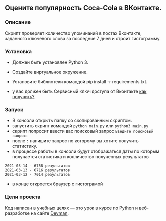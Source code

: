 ## Оцените популярность Coca-Cola в ВКонтакте.
### Описание
Скрипт проверяет количество упоминаний в постах Вконтакте, заданного ключевого слова за последние 7 дней
и строит гистограмму.

### Установка

- Должен быть установлен Python 3.

- Создайте виртуальное окружение.

- Установите библиотеки командой pip install -r requirements.txt.
- у вас должен быть Сервисный ключ доступа от Вконтакте [как получить?](https://vk.com/dev/access_token?f=3.%20%D0%A1%D0%B5%D1%80%D0%B2%D0%B8%D1%81%D0%BD%D1%8B%D0%B9%20%D0%BA%D0%BB%D1%8E%D1%87%20%D0%B4%D0%BE%D1%81%D1%82%D1%83%D0%BF%D0%B0)



### Запуск
- В консоли открыть папку со скопированным скриптом.
- запустить скрипт командой `python main.py` или `python3 main.py`
- скрипт попросит ввести вас поисковый запрос `Введите поисковый запрос:`
- после `:` напишите запрос по которому вы хотите получить статистику.
- в процессе работы в консоли будут отображаться даты по которым получается статистика и колличество полученных результатов
```
2021-03-14 - 6758 результатов
2021-03-13 - 6716 результатов
2021-03-12 - 7014 результатов
```
- в конце откроется браузер с гистограмой


### Цели проекта

Код написан в учебных целях — это урок в курсе по Python и веб-разработке на сайте
[ Devman](https://dvmn.org/).
